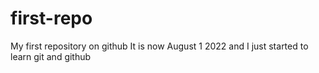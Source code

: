 # first-repo

My first repository on github
It is now August 1 2022 and I just started to learn git and github
